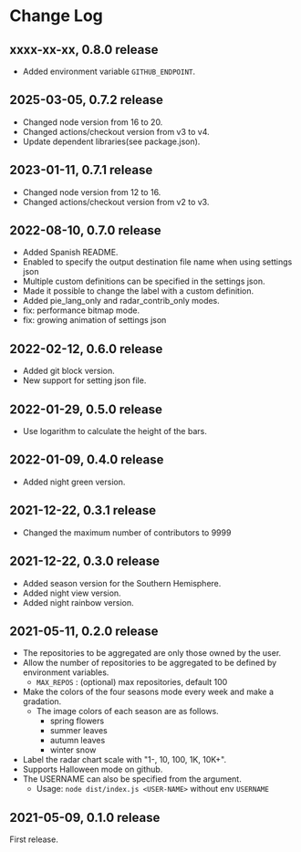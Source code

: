 # Change Log

## xxxx-xx-xx, 0.8.0 release

* Added environment variable `GITHUB_ENDPOINT`.

## 2025-03-05, 0.7.2 release

* Changed node version from 16 to 20.
* Changed actions/checkout version from v3 to v4.
* Update dependent libraries(see package.json).

## 2023-01-11, 0.7.1 release

* Changed node version from 12 to 16.
* Changed actions/checkout version from v2 to v3.

## 2022-08-10, 0.7.0 release

* Added Spanish README.
* Enabled to specify the output destination file name when using settings json
* Multiple custom definitions can be specified in the settings json.
* Made it possible to change the label with a custom definition.
* Added pie_lang_only and radar_contrib_only modes.
* fix: performance bitmap mode.
* fix: growing animation of settings json

## 2022-02-12, 0.6.0 release

* Added git block version.
* New support for setting json file.

## 2022-01-29, 0.5.0 release

* Use logarithm to calculate the height of the bars.

## 2022-01-09, 0.4.0 release

* Added night green version.

## 2021-12-22, 0.3.1 release

* Changed the maximum number of contributors to 9999

## 2021-12-22, 0.3.0 release

* Added season version for the Southern Hemisphere.
* Added night view version.
* Added night rainbow version.

## 2021-05-11, 0.2.0 release

* The repositories to be aggregated are only those owned by the user.
* Allow the number of repositories to be aggregated to be defined by environment variables.
  * `MAX_REPOS` : (optional) max repositories, default 100
* Make the colors of the four seasons mode every week and make a gradation.
  * The image colors of each season are as follows.
    * spring flowers
    * summer leaves
    * autumn leaves
    * winter snow
* Label the radar chart scale with "1-, 10, 100, 1K, 10K+".
* Supports Halloween mode on github.
* The USERNAME can also be specified from the argument.
  * Usage: `node dist/index.js <USER-NAME>` without env `USERNAME`

## 2021-05-09, 0.1.0 release

First release.
